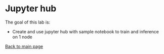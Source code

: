 # Jupyter hub

The goal of this lab is:

- Create and use jupyter hub with sample notebook to train and inference on 1 node

























[Back to main page](../Readme.md)